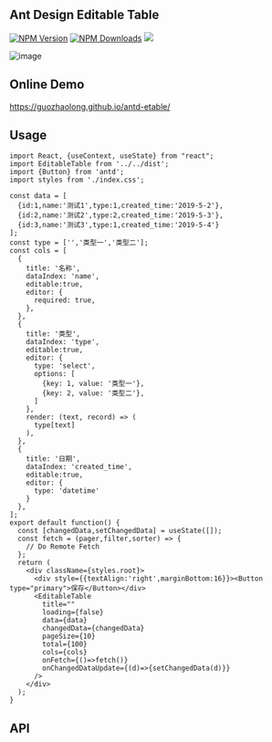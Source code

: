 ## Ant Design Editable Table

[![NPM Version](http://img.shields.io/npm/v/antd-etable.svg?style=flat)](https://www.npmjs.org/package/antd-etable)
[![NPM Downloads](https://img.shields.io/npm/dm/antd-etable.svg?style=flat)](https://www.npmjs.org/package/antd-etable)
![](https://img.shields.io/badge/license-MIT-000000.svg)

![image](https://github.com/guozhaolong/antd-etable/raw/master/example/snapshots/1.jpg)

## Online Demo
https://guozhaolong.github.io/antd-etable/

## Usage
```
import React, {useContext, useState} from "react";
import EditableTable from '../../dist';
import {Button} from 'antd';
import styles from './index.css';

const data = [
  {id:1,name:'测试1',type:1,created_time:'2019-5-2'},
  {id:2,name:'测试2',type:2,created_time:'2019-5-3'},
  {id:3,name:'测试3',type:1,created_time:'2019-5-4'}
];
const type = ['','类型一','类型二'];
const cols = [
  {
    title: '名称',
    dataIndex: 'name',
    editable:true,
    editor: {
      required: true,
    },
  },
  {
    title: '类型',
    dataIndex: 'type',
    editable:true,
    editor: {
      type: 'select',
      options: [
        {key: 1, value: '类型一'},
        {key: 2, value: '类型二'},
      ]
    },
    render: (text, record) => (
      type[text]
    ),
  },
  {
    title: '日期',
    dataIndex: 'created_time',
    editable:true,
    editor: {
      type: 'datetime'
    }
  },
];
export default function() {
  const [changedData,setChangedData] = useState([]);
  const fetch = (pager,filter,sorter) => {
    // Do Remote Fetch
  };
  return (
    <div className={styles.root}>
      <div style={{textAlign:'right',marginBottom:16}}><Button type="primary">保存</Button></div>
      <EditableTable
        title=""
        loading={false}
        data={data}
        changedData={changedData}
        pageSize={10}
        total={100}
        cols={cols}
        onFetch={()=>fetch()}
        onChangedDataUpdate={(d)=>{setChangedData(d)}}
      />
    </div>
  );
}

```
## API
